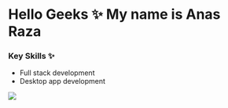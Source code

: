 <h1>
Hello Geeks ✨ My name is Anas Raza
</h1>

<h3>
Key Skills ✨
</h3>

* Full stack development
* Desktop app development

<a href="https://github.com/Anas-Dew">
  <img align="center" src="https://github-readme-stats.vercel.app/api/top-langs/?username=anas-dew&layout=compact&theme=radical"/>
</a>

